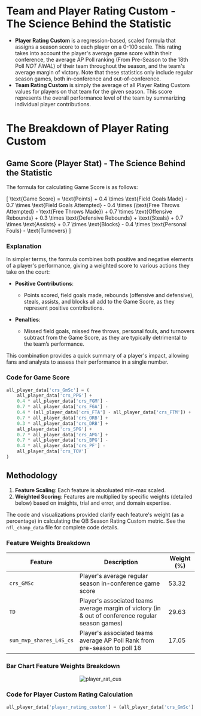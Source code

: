 # Team and Player Rating Custom - The Science Behind the Statistic

- **Player Rating Custom** is a regression-based, scaled formula that assigns a season score to each player on a 0-100 scale. This rating takes into account the player's average game score within their conference, the average AP Poll ranking (From Pre-Season to the 18th Poll *NOT FINAL*) of their team throughout the season, and the team's average margin of victory. Note that these statistics only include regular season games, both in-conference and out-of-conference.
- **Team Rating Custom** is simply the average of all Player Rating Custom values for players on that team for the given season. This score represents the overall performance level of the team by summarizing individual player contributions.

# The Breakdown of Player Rating Custom

## Game Score (Player Stat) - The Science Behind the Statistic

The formula for calculating Game Score is as follows:

\[
\text{Game Score} = \text{Points} + 0.4 \times \text{Field Goals Made} - 0.7 \times \text{Field Goals Attempted} - 0.4 \times (\text{Free Throws Attempted} - \text{Free Throws Made}) + 0.7 \times \text{Offensive Rebounds} + 0.3 \times \text{Defensive Rebounds} + \text{Steals} + 0.7 \times \text{Assists} + 0.7 \times \text{Blocks} - 0.4 \times \text{Personal Fouls} - \text{Turnovers}
\]

### Explanation

In simpler terms, the formula combines both positive and negative elements of a player's performance, giving a weighted score to various actions they take on the court:

- **Positive Contributions**:
  - Points scored, field goals made, rebounds (offensive and defensive), steals, assists, and blocks all add to the Game Score, as they represent positive contributions.
  
- **Penalties**:
  - Missed field goals, missed free throws, personal fouls, and turnovers subtract from the Game Score, as they are typically detrimental to the team’s performance.

This combination provides a quick summary of a player's impact, allowing fans and analysts to assess their performance in a single number.

### Code for Game Score

```python
all_player_data['crs_GmSc'] = (
    all_player_data['crs_PPG'] +
    0.4 * all_player_data['crs_FGM'] -
    0.7 * all_player_data['crs_FGA'] -
    0.4 * (all_player_data['crs_FTA'] - all_player_data['crs_FTM']) +
    0.7 * all_player_data['crs_ORB'] +
    0.3 * all_player_data['crs_DRB'] +
    all_player_data['crs_SPG'] +
    0.7 * all_player_data['crs_APG'] +
    0.7 * all_player_data['crs_BPG'] -
    0.4 * all_player_data['crs_PF'] -
    all_player_data['crs_TOV']
)
```

## Methodology 

1. **Feature Scaling**: Each feature is absoluated min-max scaled.
2. **Weighted Scoring**: Features are multiplied by specific weights (detailed below) based on insights, trial and error, and domain expertise.

The code and visualizations provided clarify each feature's weight (as a percentage) in calculating the QB Season Rating Custom metric. See the `nfl_champ_data` file for complete code details.

### Feature Weights Breakdown

| Feature                           | Description                                                                                       | Weight (%) |
|-----------------------------------|---------------------------------------------------------------------------------------------------|------------|
| `crs_GMSc`                               | Player's average regular season in-conference game score                                                           | 53.32     |
| `TD`                         | Player's associated teams average margin of victory (in & out of conference regular season games)                                                       | 29.63      |
| `sum_mvp_shares_L4S_cs`        | Player's associated teams average AP Poll Rank from pre-season to poll 18                              | 17.05      |

### Bar Chart Feature Weights Breakdown

<div align="center">
  <img src="https://github.com/user-attachments/assets/6cf9db5d-21de-43c6-98ba-452a304bd4bd" alt="player_rat_cus">
</div>

### Code for Player Custom Rating Calculation

```python
all_player_data['player_rating_custom'] = (all_player_data['crs_GmSc'] * 2.5) + all_player_data['MOV'] - (all_player_data['avg_ap_poll_rank_Pre_18'] * .75)
```
